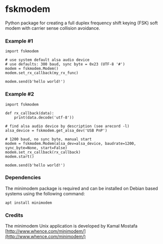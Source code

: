 # fskmodem
Python package for creating a full duplex frequency shift keying (FSK) soft modem with carrier sense collision avoidance.

### Example #1
```
import fskmodem

# use system default alsa audio device
# use defaults: 300 baud, sync byte = 0x23 (UTF-8 '#')
modem = fskmodem.Modem()
modem.set_rx_callback(my_rx_func)

modem.send(b'hello world!')
```

### Example #2
```
import fskmodem

def rx_callback(data):
    print(data.decode('utf-8'))

# find alsa audio device by description (see arecord -l)
alsa_device = fskmodem.get_alsa_dev('USB PnP')

# 1200 baud, no sync byte, manual start
modem = fskmodem.Modem(alsa_dev=alsa_device, baudrate=1200, sync_byte=None, start=False)
modem.set_rx_callback(rx_callback)
modem.start()

modem.send(b'hello world!')
```

### Dependencies
The minimodem package is required and can be installed on Debian based systems using the following command:
```
apt install minimodem
```

### Credits

The minimodem Unix application is developed by Kamal Mostafa
[http://www.whence.com/minimodem/](http://www.whence.com/minimodem/)
